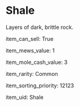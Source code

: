 # Shale

Layers of dark, brittle rock.

item_can_sell: True

item_mews_value: 1

item_mole_cash_value: 3

item_rarity: Common

item_sorting_priority: 12123

item_uid: Shale